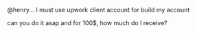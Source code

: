 @henry... I must use upwork client account for build my account

can you do it asap and for 100$,  how much do I receive?
